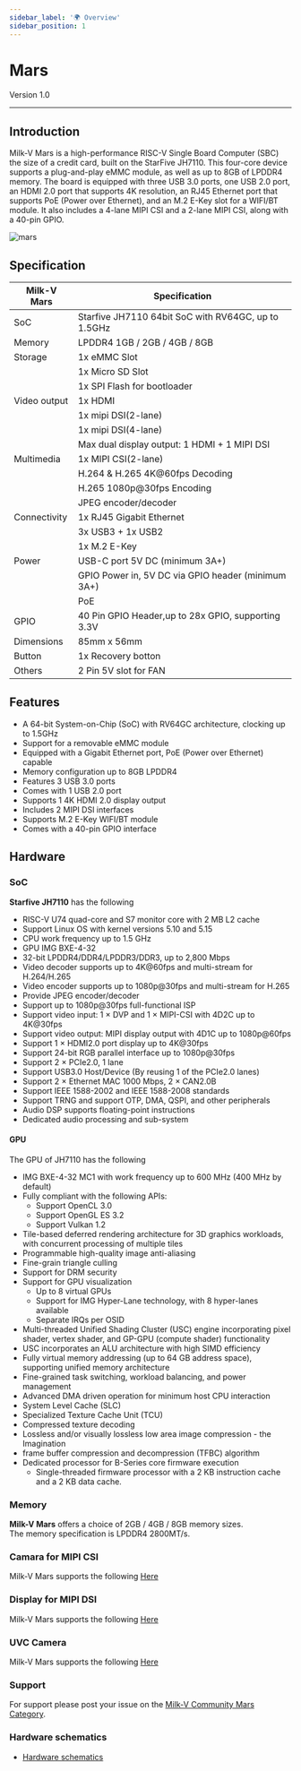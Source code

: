 ```yaml
---
sidebar_label: '🌍 Overview'
sidebar_position: 1
---
```


# Mars

Version 1.0 

-------------------------
## Introduction
Milk-V Mars is a high-performance RISC-V Single Board Computer (SBC) the size of a credit card, built on the StarFive JH7110. This four-core device supports a plug-and-play eMMC module, as well as up to 8GB of LPDDR4 memory. The board is equipped with three USB 3.0 ports, one USB 2.0 port, an HDMI 2.0 port that supports 4K resolution, an RJ45 Ethernet port that supports PoE (Power over Ethernet), and an M.2 E-Key slot for a WIFI/BT module. It also includes a 4-lane MIPI CSI and a 2-lane MIPI CSI, along with a 40-pin GPIO.  
  
![mars](/docs/mars/mars.webp)

## Specification
| Milk-V Mars  | Specification                                       |
|--------------|-----------------------------------------------------|
| SoC          | Starfive JH7110 64bit SoC with RV64GC, up to 1.5GHz |
| Memory       | LPDDR4 1GB / 2GB / 4GB / 8GB                        |
| Storage      | 1x eMMC Slot                                        |
|              | 1x Micro SD Slot                                    |
|              | 1x SPI Flash for bootloader                         |
| Video output | 1x HDMI                                             |
|              | 1x mipi DSI(2-lane)                                 |
|              | 1x mipi DSI(4-lane)                                 |
|              | Max dual display output: 1 HDMI + 1 MIPI DSI        |
| Multimedia   | 1x MIPI CSI(2-lane)                                 |
|              | H.264 & H.265 4K@60fps Decoding                     |
|              | H.265 1080p@30fps Encoding                          |
|              | JPEG encoder/decoder                                |
| Connectivity | 1x RJ45 Gigabit Ethernet                            |
|              | 3x USB3 + 1x USB2                                   |
|              | 1x M.2 E-Key                                        |
| Power        | USB-C port 5V DC (minimum 3A+)                      |
|              | GPIO Power in, 5V DC via GPIO header (minimum 3A+)  |
|              | PoE                                                 |
| GPIO         | 40 Pin GPIO Header,up to 28x GPIO, supporting 3.3V  |
| Dimensions   | 85mm x 56mm                                         |
| Button       | 1x Recovery botton                                  |
| Others       | 2 Pin 5V slot for FAN                               |

## Features 

- A 64-bit System-on-Chip (SoC) with RV64GC architecture, clocking up to 1.5GHz
- Support for a removable eMMC module
- Equipped with a Gigabit Ethernet port, PoE (Power over Ethernet) capable
- Memory configuration up to 8GB LPDDR4
- Features 3 USB 3.0 ports
- Comes with 1 USB 2.0 port
- Supports 1 4K HDMI 2.0 display output
- Includes 2 MIPI DSI interfaces
- Supports M.2 E-Key WIFI/BT module
- Comes with a 40-pin GPIO interface

## Hardware
### SoC
**Starfive JH7110** has the following 
- RISC-V U74 quad-core and S7 monitor core with 2 MB L2 cache
- Support Linux OS with kernel versions 5.10 and 5.15
- CPU work frequency up to 1.5 GHz
- GPU IMG BXE-4-32
- 32-bit LPDDR4/DDR4/LPDDR3/DDR3, up to 2,800 Mbps
- Video decoder supports up to 4K@60fps and multi-stream for H.264/H.265
- Video encoder supports up to 1080p@30fps and multi-stream for H.265
- Provide JPEG encoder/decoder
- Support up to 1080p@30fps full-functional ISP
- Support video input: 1 × DVP and 1 × MIPI-CSI with 4D2C up to 4K@30fps
- Support video output: MIPI display output with 4D1C up to 1080p@60fps
- Support 1 × HDMI2.0 port display up to 4K@30fps
- Support 24-bit RGB parallel interface up to 1080p@30fps
- Support 2 × PCIe2.0, 1 lane
- Support USB3.0 Host/Device (By reusing 1 of the PCIe2.0 lanes)
- Support 2 × Ethernet MAC 1000 Mbps, 2 × CAN2.0B
- Support IEEE 1588-2002 and IEEE 1588-2008 standards
- Support TRNG and support OTP, DMA, QSPI, and other peripherals
- Audio DSP supports floating-point instructions
- Dedicated audio processing and sub-system

#### GPU
The GPU of JH7110 has the following 
- IMG BXE-4-32 MC1 with work frequency up to 600 MHz (400 MHz by default)
- Fully compliant with the following APIs:
    - Support OpenCL 3.0
    - Support OpenGL ES 3.2
    - Support Vulkan 1.2
- Tile-based deferred rendering architecture for 3D graphics workloads, with concurrent processing of multiple tiles
- Programmable high-quality image anti-aliasing
- Fine-grain triangle culling
- Support for DRM security
- Support for GPU visualization
    - Up to 8 virtual GPUs
    - Support for IMG Hyper-Lane technology, with 8 hyper-lanes available
    - Separate IRQs per OSID
- Multi-threaded Unified Shading Cluster (USC) engine incorporating pixel shader, vertex shader, and GP-GPU (compute shader) functionality
- USC incorporates an ALU architecture with high SIMD efficiency
- Fully virtual memory addressing (up to 64 GB address space), supporting unified memory architecture
- Fine-grained task switching, workload balancing, and power management
- Advanced DMA driven operation for minimum host CPU interaction
- System Level Cache (SLC)
- Specialized Texture Cache Unit (TCU)
- Compressed texture decoding
- Lossless and/or visually lossless low area image compression - the Imagination
- frame buffer compression and decompression (TFBC) algorithm
- Dedicated processor for B-Series core firmware execution
    - Single-threaded firmware processor with a 2 KB instruction cache and a 2 KB data cache.

### Memory
**Milk-V Mars** offers a choice of 2GB / 4GB / 8GB memory sizes.  
The memory specification is LPDDR4 2800MT/s.

### Camara for MIPI CSI 
Milk-V Mars supports the following [Here](https://milkv.io/docs/mars/mipicsi-support)

### Display for MIPI DSI
Milk-V Mars supports the following [Here](https://milkv.io/docs/mars/mipidsi-support)

### UVC Camera
Milk-V Mars supports the following [Here](https://milkv.io/docs/mars/uvccam-support)

### Support
For support please post your issue on the [Milk-V Community Mars Category](https://community.milkv.io/c/mars).

### Hardware schematics
- [Hardware schematics](https://github.com/milkv-mars/mars-files/blob/main/Mars_hardware_schematics/Mars_V1.11_20230821.pdf)

